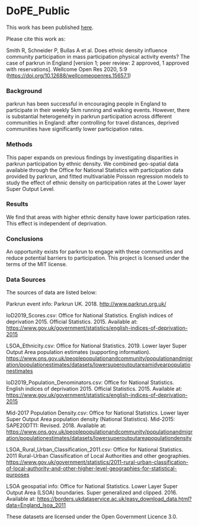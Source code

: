 # DoPE_Public

This work has been published [here](https://wellcomeopenresearch.org/articles/5-9).

Please cite this work as:

Smith R, Schneider P, Bullas A et al. Does ethnic density influence community participation in mass participation physical activity events? The case of parkrun in England [version 1; peer review: 2 approved, 1 approved with reservations]. Wellcome Open Res 2020, 5:9 (https://doi.org/10.12688/wellcomeopenres.15657.1)

### Background
parkrun has been successful in encouraging people in England to participate in their weekly 5km running and walking events. However, there is substantial heterogeneity in parkrun participation across different communities in England: after controlling for travel distances, deprived communities have significantly lower participation rates.

### Methods
This paper expands on previous findings by investigating disparities in parkrun participation by ethnic density. We combined geo-spatial data available through the Office for National Statistics with participation data provided by parkrun, and fitted multivariable Poisson regression models to study the effect of ethnic density on participation rates at the Lower layer Super Output Level.

### Results
We find that areas with higher ethnic density have lower participation rates. This effect is independent of deprivation.

### Conclusions
An opportunity exists for parkrun to engage with these communities and reduce potential barriers to participation.
This project is licensed under the terms of the MIT license.

### Data Sources
The sources of data are listed below:

Parkrun event info: Parkrun UK. 2018. http://www.parkrun.org.uk/

IoD2019_Scores.csv: Office for National Statistics. English indices of deprivation 2015. Official Statistics. 2015. Available at: https://www.gov.uk/government/statistics/english-indices-of-deprivation-2015

LSOA_Ethnicity.csv: Office for National Statistics. 2019. Lower layer Super Output Area population estimates (supporting information). https://www.ons.gov.uk/peoplepopulationandcommunity/populationandmigration/populationestimates/datasets/lowersuperoutputareamidyearpopulationestimates

IoD2019_Population_Denominators.csv: Office for National Statistics. English indices of deprivation 2015. Official Statistics. 2015. Available at: https://www.gov.uk/government/statistics/english-indices-of-deprivation-2015

Mid-2017 Population Density.csv: Office for National Statistics. Lower layer Super Output Area population density (National Statistics). Mid-2015: SAPE20DT11: Revised. 2018. Available at: https://www.ons.gov.uk/peoplepopulationandcommunity/populationandmigration/populationestimates/datasets/lowersuperoutputareapopulationdensity

LSOA_Rural_Urban_Classification_2011.csv: Office for National Statistics. 2011 Rural-Urban Classification of Local Authorities and other geographies. https://www.gov.uk/government/statistics/2011-rural-urban-classification-of-local-authority-and-other-higher-level-geographies-for-statistical-purposes

LSOA geospatial info: Office for National Statistics. Lower Layer Super Output Area (LSOA) boundaries. Super generalized and clipped. 2016. Available at: https://borders.ukdataservice.ac.uk/easy_download_data.html?data=England_lsoa_2011

These datasets are licensed under the Open Government Licence 3.0. 
